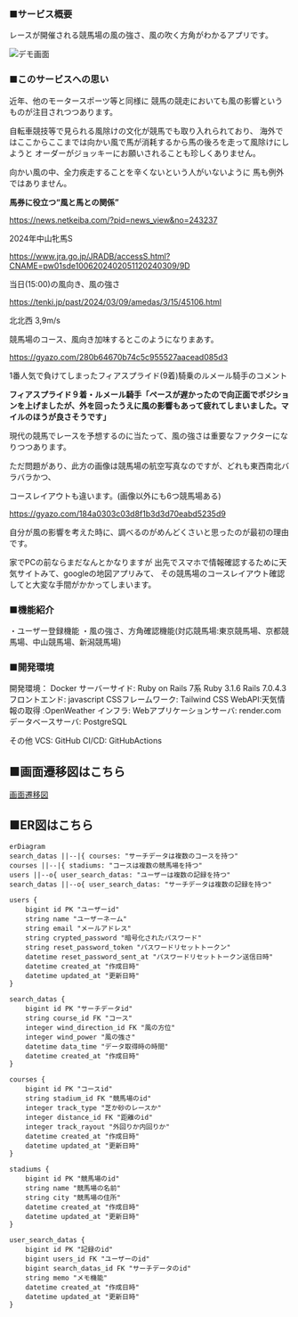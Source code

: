 ### ■サービス概要

レースが開催される競馬場の風の強さ、風の吹く方角がわかるアプリです。

![デモ画面](/images/readme_demo.png)

### ■このサービスへの思い

近年、他のモータースポーツ等と同様に
競馬の競走においても風の影響というものが注目されつつあります。

自転車競技等で見られる風除けの文化が競馬でも取り入れられており、
海外ではここからここまでは向かい風で馬が消耗するから馬の後ろを走って風除けにしようと
オーダーがジョッキーにお願いされることも珍しくありません。

向かい風の中、全力疾走することを辛くないという人がいないように
馬も例外ではありません。

**馬券に役立つ“風と馬との関係”**

https://news.netkeiba.com/?pid=news_view&no=243237

2024年中山牝馬S

https://www.jra.go.jp/JRADB/accessS.html?CNAME=pw01sde1006202402051120240309/9D

当日(15:00)の風向き、風の強さ

https://tenki.jp/past/2024/03/09/amedas/3/15/45106.html

北北西 3,9m/s

競馬場のコース、風向き加味するとこのようになりまあす。

https://gyazo.com/280b64670b74c5c955527aacead085d3

1番人気で負けてしまったフィアスプライド(9着)騎乗のルメール騎手のコメント

**フィアスプライド９着・ルメール騎手「ペースが遅かったので向正面でポジションを上げましたが、外を回ったうえに風の影響もあって疲れてしまいました。マイルのほうが良さそうです」**

現代の競馬でレースを予想するのに当たって、風の強さは重要なファクターになりつつあります。

ただ問題があり、此方の画像は競馬場の航空写真なのですが、どれも東西南北バラバラかつ、

コースレイアウトも違います。(画像以外にも6つ競馬場ある)

https://gyazo.com/184a0303c03d8f1b3d3d70eabd5235d9

自分が風の影響を考えた時に、調べるのがめんどくさいと思ったのが最初の理由です。

家でPCの前ならまだなんとかなりますが
出先でスマホで情報確認するために天気サイトみて、googleの地図アプリみて、
その競馬場のコースレイアウト確認してと大変な手間がかかってしまいます。


### ■機能紹介

・ユーザー登録機能
・風の強さ、方角確認機能(対応競馬場:東京競馬場、京都競馬場、中山競馬場、新潟競馬場)

### ■開発環境

開発環境： Docker
サーバーサイド: Ruby on Rails 7系
Ruby 3.1.6  Rails 7.0.4.3
フロントエンド: javascript
CSSフレームワーク: Tailwind CSS
WebAPI:天気情報の取得 :OpenWeather
インフラ:
Webアプリケーションサーバ: render.com
データベースサーバ: PostgreSQL

その他
VCS: GitHub
CI/CD: GitHubActions

## ■画面遷移図はこちら
[画面遷移図](https://www.figma.com/design/lvIulo0KmDCjKPaZjzSuNl/wind-horse?node-id=0-1&t=3WefSuGJgu3IIzvJ-1)

## ■ER図はこちら
```mermaid
erDiagram
search_datas ||--|{ courses: "サーチデータは複数のコースを持つ"
courses ||--|{ stadiums: "コースは複数の競馬場を持つ"
users ||--o{ user_search_datas: "ユーザーは複数の記録を持つ"
search_datas ||--o{ user_search_datas: "サーチデータは複数の記録を持つ"

users {
    bigint id PK "ユーザーid"
    string name "ユーザーネーム"
    string email "メールアドレス"
    string crypted_password "暗号化されたパスワード"
    string reset_password_token "パスワードリセットトークン"
    datetime reset_password_sent_at "パスワードリセットトークン送信日時"
    datetime created_at "作成日時"
    datetime updated_at "更新日時"
}

search_datas {
    bigint id PK "サーチデータid"
    string course_id FK "コース"
    integer wind_direction_id FK "風の方位"
    integer wind_power "風の強さ"
    datetime data_time "データ取得時の時間"
    datetime created_at "作成日時"
}

courses {
    bigint id PK "コースid"
    string stadium_id FK "競馬場のid"
    integer track_type "芝か砂のレースか"
    integer distance_id FK "距離のid"
    integer track_rayout "外回りか内回りか"
    datetime created_at "作成日時"
    datetime updated_at "更新日時"
}

stadiums {
    bigint id PK "競馬場のid"
    string name "競馬場の名前"
    string city "競馬場の住所"
    datetime created_at "作成日時"
    datetime updated_at "更新日時"
}

user_search_datas {
    bigint id PK "記録のid"
    bigint users_id FK "ユーザーのid"
    bigint search_datas_id FK "サーチデータのid"
    string memo "メモ機能"
    datetime created_at "作成日時"
    datetime updated_at "更新日時"
}
```

